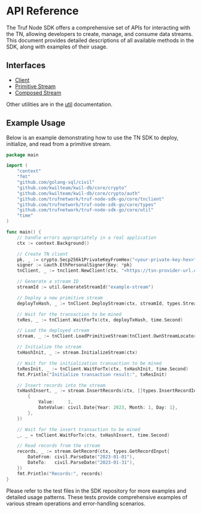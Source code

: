 # API Reference

The Truf Node SDK offers a comprehensive set of APIs for interacting with the TN, allowing developers to create, manage, and consume data streams. This document provides detailed descriptions of all available methods in the SDK, along with examples of their usage.

## Interfaces
- [Client](client.md)
- [Primitive Stream](primitive-stream.md)
- [Composed Stream](composed-stream.md)

Other utilities are in the [util](util.md) documentation.

## Example Usage

Below is an example demonstrating how to use the TN SDK to deploy, initialize, and read from a primitive stream.

```go
package main

import (
	"context"
	"fmt"
	"github.com/golang-sql/civil"
	"github.com/kwilteam/kwil-db/core/crypto"
	"github.com/kwilteam/kwil-db/core/crypto/auth"
	"github.com/trufnetwork/truf-node-sdk-go/core/tnclient"
	"github.com/trufnetwork/truf-node-sdk-go/core/types"
	"github.com/trufnetwork/truf-node-sdk-go/core/util"
	"time"
)

func main() {
	// handle errors appropriately in a real application
	ctx := context.Background()

	// Create TN client
	pk, _ := crypto.Secp256k1PrivateKeyFromHex("<your-private-key-hex>")
	signer := &auth.EthPersonalSigner{Key: *pk}
	tnClient, _ := tnclient.NewClient(ctx, "<https://tsn-provider-url.com>", tnclient.WithSigner(signer))

	// Generate a stream ID
	streamId := util.GenerateStreamId("example-stream")

	// Deploy a new primitive stream
	deployTxHash, _ := tnClient.DeployStream(ctx, streamId, types.StreamTypePrimitive)

	// Wait for the transaction to be mined
	txRes, _ := tnClient.WaitForTx(ctx, deployTxHash, time.Second)

	// Load the deployed stream
	stream, _ := tnClient.LoadPrimitiveStream(tnClient.OwnStreamLocator(streamId))

	// Initialize the stream
	txHashInit, _ := stream.InitializeStream(ctx)

	// Wait for the initialization transaction to be mined
	txResInit, _ := tnClient.WaitForTx(ctx, txHashInit, time.Second)
	fmt.Println("Initialize transaction result:", txResInit)

	// Insert records into the stream
	txHashInsert, _ := stream.InsertRecords(ctx, []types.InsertRecordInput{
		{
			Value:     1,
			DateValue: civil.Date{Year: 2023, Month: 1, Day: 1},
		},
	})

	// Wait for the insert transaction to be mined
	_, _ = tnClient.WaitForTx(ctx, txHashInsert, time.Second)

	// Read records from the stream
	records, _ := stream.GetRecord(ctx, types.GetRecordInput{
		DateFrom: civil.ParseDate("2023-01-01"),
		DateTo:   civil.ParseDate("2023-01-31"),
	})
	fmt.Println("Records:", records)
}

```

Please refer to the test files in the SDK repository for more examples and detailed usage patterns. These tests provide comprehensive examples of various stream operations and error-handling scenarios.
